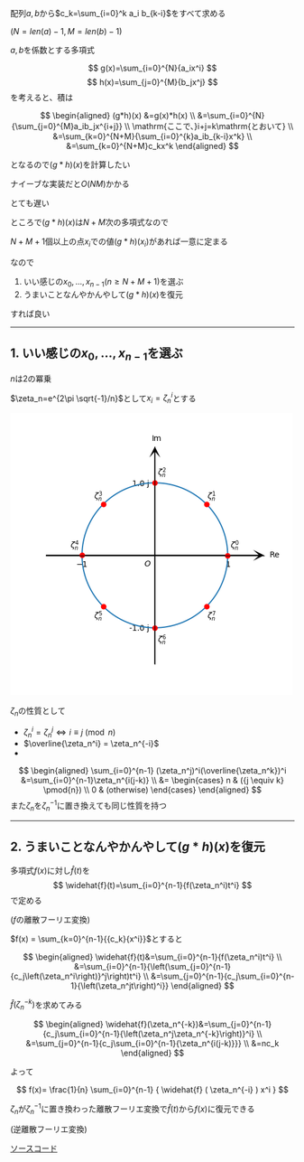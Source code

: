 
配列$a,b$から$c_k=\sum_{i=0}^k a_i b_{k-i}$をすべて求める

$(N=len(a)-1,M=len(b)-1)$

$a,b$を係数とする多項式

$$
    g(x)=\sum_{i=0}^{N}{a_ix^i}
$$
$$
    h(x)=\sum_{j=0}^{M}{b_jx^j}
$$
を考えると、積は

$$
\begin{aligned}
    (g*h)(x) &=g(x)*h(x) \\
    &=\sum_{i=0}^{N}{\sum_{j=0}^{M}a_ib_jx^{i+j}} \\
    \mathrm{ここで、}i+j=k\mathrm{とおいて} \\
    &=\sum_{k=0}^{N+M}{\sum_{i=0}^{k}a_ib_{k-i}x^k} \\
    &=\sum_{k=0}^{N+M}c_kx^k
\end{aligned}
$$

となるので$(g*h)(x)$を計算したい

ナイーブな実装だと$O(NM)$かかる

とても遅い

ところで$(g*h)(x)$は$N+M$次の多項式なので

$N+M+1$個以上の点$x_i$での値$(g*h)(x_i)$があれば一意に定まる

なので

1. いい感じの$x_0,...,x_{n-1} (n \geq N+M+1)$を選ぶ
2. うまいことなんやかんやして$(g*h)(x)$を復元

すれば良い

***
## 1. いい感じの$x_0,...,x_{n-1}$を選ぶ

$n$は2の冪乗

$\zeta_n=e^{2\pi \sqrt{-1}/n}$として$x_i=\zeta_n^i$とする

![zeta_n^i](/docs/imgs/a.png)

$\zeta_n$の性質として

* $\zeta_n^i=\zeta_n^j \Leftrightarrow {i \equiv j} \pmod{n}$
* $\overline{\zeta_n^i} = \zeta_n^{-i}$
* 
$$
    \begin{aligned}
    \sum_{i=0}^{n-1} (\zeta_n^j)^i(\overline{\zeta_n^k})^i &=\sum_{i=0}^{n-1}\zeta_n^{i(j-k)} \\
    &=
    \begin{cases}
        n & ({j \equiv k} \pmod{n}) \\
        0 & (otherwise)
    \end{cases}
    \end{aligned}
$$
また$\zeta_n$を$\zeta_n^{-1}$に置き換えても同じ性質を持つ

***
## 2. うまいことなんやかんやして$(g*h)(x)$を復元

多項式$f(x)$に対し$\widehat{f}(t)$を
$$
    \widehat{f}(t)=\sum_{i=0}^{n-1}{f(\zeta_n^i)t^i}
$$
で定める

($f$の離散フーリエ変換)

$f(x) = \sum_{k=0}^{n-1}{{c_k}{x^i}}$とすると

$$
\begin{aligned}
    \widehat{f}(t)&=\sum_{i=0}^{n-1}{f(\zeta_n^i)t^i} \\
    &=\sum_{i=0}^{n-1}{\left(\sum_{j=0}^{n-1}{c_j\left(\zeta_n^i\right)}^j\right)t^i} \\
    &=\sum_{j=0}^{n-1}{c_j\sum_{i=0}^{n-1}{\left(\zeta_n^jt\right)^i}}
\end{aligned}
$$

$\widehat{f}(\zeta_n^{-k})$を求めてみる

$$
\begin{aligned}
    \widehat{f}(\zeta_n^{-k})&=\sum_{j=0}^{n-1}{c_j\sum_{i=0}^{n-1}{\left(\zeta_n^j\zeta_n^{-k}\right)}^i} \\
    &=\sum_{j=0}^{n-1}{c_j\sum_{i=0}^{n-1}{\zeta_n^{i(j-k)}}} \\
    &=nc_k
\end{aligned}
$$

よって

$$
    f(x)=
    \frac{1}{n}
    \sum_{i=0}^{n-1}
    {
        \widehat{f}
        (
            \zeta_n^{-i}
        )
        x^i
    }
$$

${\zeta_n}$が${\zeta_n^{-1}}$に置き換わった離散フーリエ変換で$\widehat{f}(t)$から$f(x)$に復元できる

(逆離散フーリエ変換)



[ソースコード](../CompLib/Algorithm/FastFourierTransform.cs)